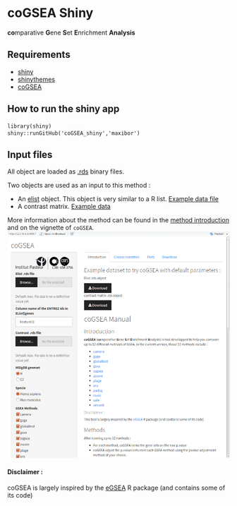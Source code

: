 # coGSEA Shiny

**co**mparative **G**ene **S**et **E**nrichment **Analysis**

## Requirements

- [shiny](https://cran.r-project.org/web/packages/shiny/index.html)      
- [shinythemes](https://cran.r-project.org/web/packages/shinythemes/index.html)
- [coGSEA](https://github.com/maxibor/coGSEA)

## How to run the shiny app

```
library(shiny)
shiny::runGitHub('coGSEA_shiny','maxibor')
```

## Input files

All object are loaded as [.rds](https://stat.ethz.ch/R-manual/R-devel/library/base/html/readRDS.html) binary files.  

Two objects are used as an input to this method :   

- An [elist](http://web.mit.edu/~r/current/arch/i386_linux26/lib/R/library/limma/html/EList.html) object. This object is very similar to a R list. [Example data file](./exampleData/elist.rds)
- A contrast matrix. [Example data](./exampleData/contrast.rds)

More information about the method can be found in the [method introduction](./intro.md) and on the vignette of `coGSEA`.
![](./images/screenshot.png)

#### Disclaimer :
coGSEA is largely inspired by the [eGSEA](http://bioconductor.org/packages/release/bioc/html/EGSEA.html) R package (and contains some of its code)
